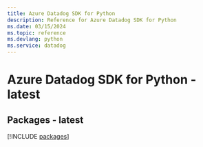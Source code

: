 ```yaml
---
title: Azure Datadog SDK for Python
description: Reference for Azure Datadog SDK for Python
ms.date: 03/15/2024
ms.topic: reference
ms.devlang: python
ms.service: datadog
---
```

# Azure Datadog SDK for Python - latest
## Packages - latest
[!INCLUDE [packages](datadog-index.md)]